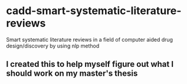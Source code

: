 # cadd-smart-systematic-literature-reviews
Smart systematic literature reviews in a field of computer aided drug design/discovery by using nlp method

## I created this to help myself figure out what I should work on my master's thesis
